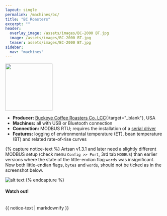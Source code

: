 ```yaml
---
layout: single
permalink: /machines/bc/
title: "BC Roasters"
excerpt: ""
header:
  overlay_image: /assets/images/BC-2000 BT.jpg
  image: /assets/images/BC-2000 BT.jpg
  teaser: assets/images/BC-2000 BT.jpg
sidebar:
  nav: "machines"
---
```


<img class="tab-image" src="{{ site.baseurl }}/assets/images/supporter-badge.png" width="150px">

* __Producer:__ [Buckeye Coffee Roasters Co. LCC](http://www.buckeyecoffee.com){:target="_blank"}, USA
* __Machines:__ all with USB or Bluetooth connection
* __Connection:__ MODBUS RTU; requires the installation of a [serial driver](/modbus_serial/)
* __Features:__ logging of environmental temperature (ET), bean temperature (BT) and related rate-of-rise curves

{% capture notice-text %}
Artsan v1.3.1 and later need a slightly different MODBUS setup (check menu `Config >> Port`, 3rd tab `MODBUS`) than earlier versions where the state of the little-endian flag `words` was insignificant. Now both little-endian flags, `bytes` and `words`, should not be ticked as in the screenshot below.

![alt text](../../assets/images/BC_modbus.png)
{% endcapture %}

<div class="notice--primary">
  <h4>Watch out!</h4>
  <BR>
  {{ notice-text | markdownify }}
</div>

